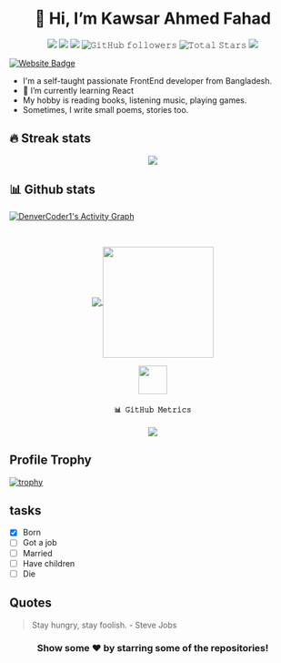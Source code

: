 <!-- - 👋 Hi, I’m @faha1999
- 👀 I’m interested in ...
- 🌱 I’m currently learning ...
- 💞️ I’m looking to collaborate on ...
- 📫 How to reach me ... -->


<h1 align="center">👋 Hi, I’m Kawsar Ahmed Fahad</h1>

<p align="center">
  <img src="https://img.shields.io/badge/status-up-brightgreen">
  <img src="https://img.shields.io/badge/gender-%F0%9F%A4%B5-lightgrey">
  <img src="https://gpvc.arturio.dev/faha1999">
  <img alt="𝙶𝚒𝚝𝙷𝚞𝚋 𝚏𝚘𝚕𝚕𝚘𝚠𝚎𝚛𝚜" src="https://img.shields.io/github/followers/faha1999?label=Followers&style=social">  
  <img src="https://img.shields.io/github/stars/faha1999?label=Stars" alt="𝚃𝚘𝚝𝚊𝚕 𝚂𝚝𝚊𝚛𝚜">
  <img src="https://img.shields.io/static/v1?label=wechat&message=kafaha1999&color=7BB32E&logo=wechat">
 </p>
 
  [![Website Badge](https://img.shields.io/badge/Website-3b5998?style=flat-square&logo=google-chrome&logoColor=white)](https://kawsarahmedfahad.vercel.app/)

- I'm a self-taught passionate FrontEnd developer from Bangladesh.
- 🌱 I’m currently learning React
- My hobby is reading books, listening music, playing games.
- Sometimes, I write small poems, stories too.

## 🔥 Streak stats

<p align="center">
  <a>
    <img align="center" src="https://github-readme-streak-stats.herokuapp.com/?user=faha1999&theme=dark&hide_border=true"/>
  </a>
</p>

## 📊 Github stats

<a href="https://github.com/ashutosh00710/github-readme-activity-graph"><img alt="DenverCoder1's Activity Graph" src="https://denvercoder1-activity-graph.herokuapp.com/graph/?username=faha1999&bg_color=1F222E&color=F8D866&line=F85D7F&point=FFFFFF&hide_border=true" /></a>

<br>


<p align="center">
  <a href="https://github.com/faha1999">
    <img align="center" src="https://github-readme-stats.vercel.app/api?username=faha1999&show_icons=true&hide_border=true&title_color=94b4a4&amp&icon_color=FFFFFF&amp&text_color=FFFFFF&amp&bg_color=000000&count_private=true&include_all_commits=true"/>
  </a>
  <a href="https://github.com/faha1999">
    <img align="center" height="195px" src="https://github-readme-stats.vercel.app/api/top-langs/?username=faha1999&text_color=FFFFFF&bg_color=000000&title_color=94b4a4&langs_count=15&layout=compact&hide_border=true" />
  </a>
</p>



<p align="center">
  <a href="https://github.com/faha1999">
    <img height="50" width="50" src="https://cdn.jsdelivr.net/npm/simple-icons@3.0.1/icons/github.svg">  
  </a>
  <h4 align="center"><code>📊 𝙶𝚒𝚝𝙷𝚞𝚋 𝙼𝚎𝚝𝚛𝚒𝚌𝚜</code></h4>
</p>

<p align="center">
<img src="https://metrics.lecoq.io/faha1999?template=classic&languages=1&habits=1&isocalendar=1&achievements=1&support=1&isocalendar.duration=half-year&languages.limit=8&languages.threshold=0%25&languages.colors=github&languages.sections=most-used&languages.indepth=false&languages.analysis.timeout=15&languages.categories=markup%2C%20programming&languages.recent.categories=markup%2C%20programming&languages.recent.load=300&languages.recent.days=14&habits.from=200&habits.days=14&habits.facts=true&habits.charts=false&habits.charts.type=classic&habits.trim=false&achievements.threshold=C&achievements.secrets=true&achievements.display=detailed&achievements.limit=0&config.timezone=Asia%2FDhaka"/>
</p>

## Profile Trophy

[![trophy](https://github-profile-trophy.vercel.app/?username=faha1999&theme=onedark)](https://github.com/ryo-ma/github-profile-trophy)


## tasks

- [x] Born
- [ ] Got a job
- [ ] Married
- [ ] Have children
- [ ] Die

## Quotes
> Stay hungry, stay foolish. - Steve Jobs

<div align="center">

### Show some ❤️ by starring some of the repositories!

</div>
